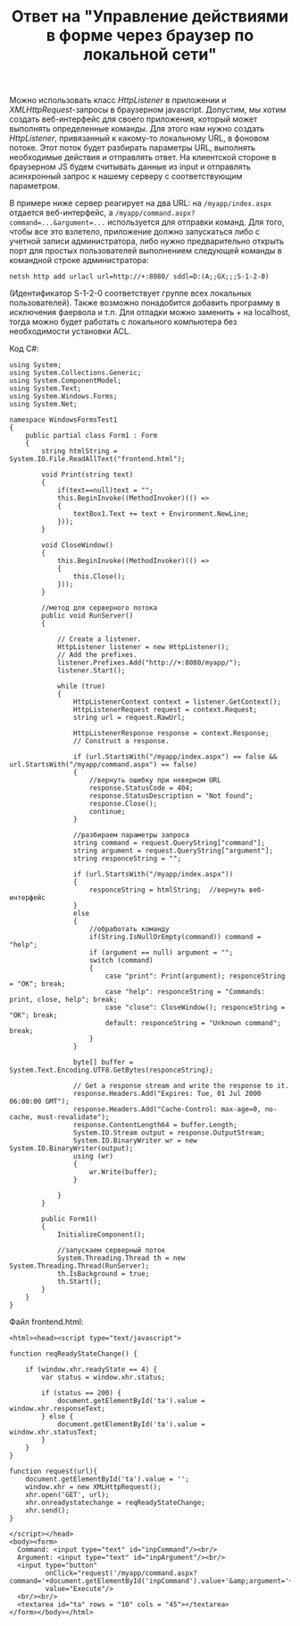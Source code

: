 ﻿---
title: "Ответ на \"Управление действиями в форме через браузер по локальной сети\""
se.owner.user_id: 240512
se.owner.display_name: "MSDN.WhiteKnight"
se.owner.link: "https://ru.stackoverflow.com/users/240512/msdn-whiteknight"
se.answer_id: 826203
se.question_id: 826046
se.post_type: answer
se.score: 1
se.is_accepted: True
---
<p>Можно использовать класс <em>HttpListener</em> в приложении и <em>XMLHttpRequest</em>-запросы в браузерном javascript. Допустим, мы хотим создать веб-интерфейс для своего приложения, который может выполнять определенные команды. Для этого нам нужно создать <em>HttpListener</em>, привязанный к какому-то локальному URL, в фоновом потоке. Этот поток будет разбирать параметры URL, выполнять необходимые действия и отправлять ответ. На клиентской стороне в браузерном JS будем считывать данные из input и отправлять асинхронный запрос к нашему серверу с соответствующим параметром. </p>

<p>В примере ниже сервер реагирует на два URL: на <code>/myapp/index.aspx</code> отдается веб-интерфейс, а <code>/myapp/command.aspx?command=...&amp;argument=...</code> используется для отправки команд. Для того, чтобы все это взлетело, приложение должно запускаться либо с учетной записи администратора, либо нужно предварительно открыть порт для простых пользователей выполнением следующей команды в командной строке администратора:</p>

<pre><code>netsh http add urlacl url=http://+:8080/ sddl=D:(A;;GX;;;S-1-2-0)
</code></pre>

<p>(Идентификатор S-1-2-0 соответствует группе всех локальных пользователей). Также возможно понадобится добавить программу в исключения фаервола и т.п. Для отладки можно заменить + на localhost, тогда можно будет работать с локального компьютера без необходимости установки ACL.</p>

<p>Код C#:</p>

<pre><code>using System;
using System.Collections.Generic;
using System.ComponentModel;
using System.Text;
using System.Windows.Forms;
using System.Net;

namespace WindowsFormsTest1
{    
    public partial class Form1 : Form
    {
        string htmlString = System.IO.File.ReadAllText("frontend.html");

        void Print(string text)
        {
            if(text==null)text = "";
            this.BeginInvoke((MethodInvoker)(() =&gt;
            {
                textBox1.Text += text + Environment.NewLine;
            }));
        }

        void CloseWindow()
        {            
            this.BeginInvoke((MethodInvoker)(() =&gt;
            {
                this.Close();
            }));
        }

        //метод для серверного потока
        public void RunServer()
        {            

            // Create a listener.
            HttpListener listener = new HttpListener();
            // Add the prefixes.
            listener.Prefixes.Add("http://+:8080/myapp/");
            listener.Start();

            while (true)
            {
                HttpListenerContext context = listener.GetContext();
                HttpListenerRequest request = context.Request;
                string url = request.RawUrl;                                 

                HttpListenerResponse response = context.Response;
                // Construct a response.

                if (url.StartsWith("/myapp/index.aspx") == false &amp;&amp; url.StartsWith("/myapp/command.aspx") == false)
                {
                    //вернуть ошибку при неверном URL
                    response.StatusCode = 404;
                    response.StatusDescription = "Not found";
                    response.Close();
                    continue;
                }

                //разбираем параметры запроса
                string command = request.QueryString["command"];
                string argument = request.QueryString["argument"];
                string responceString = "";

                if (url.StartsWith("/myapp/index.aspx"))
                {
                    responceString = htmlString;  //вернуть веб-интерфейс                  
                }
                else
                {
                    //обработать команду
                    if(String.IsNullOrEmpty(command)) command = "help";
                    if (argument == null) argument = "";
                    switch (command)
                    {
                        case "print": Print(argument); responceString = "OK"; break;
                        case "help": responceString = "Commands: print, close, help"; break;
                        case "close": CloseWindow(); responceString = "OK"; break;
                        default: responceString = "Unknown command"; break;
                    }
                }

                byte[] buffer = System.Text.Encoding.UTF8.GetBytes(responceString);

                // Get a response stream and write the response to it.
                response.Headers.Add("Expires: Tue, 01 Jul 2000 06:00:00 GMT");
                response.Headers.Add("Cache-Control: max-age=0, no-cache, must-revalidate");
                response.ContentLength64 = buffer.Length;
                System.IO.Stream output = response.OutputStream;
                System.IO.BinaryWriter wr = new System.IO.BinaryWriter(output);
                using (wr)
                {
                    wr.Write(buffer);
                }

            }            
        }

        public Form1()
        {
            InitializeComponent();

            //запускаем серверный поток
            System.Threading.Thread th = new System.Threading.Thread(RunServer);
            th.IsBackground = true;
            th.Start();            
        }            
    }    
}
</code></pre>

<p>Файл frontend.html:</p>

<pre><code>&lt;html&gt;&lt;head&gt;&lt;script type="text/javascript"&gt;

function reqReadyStateChange() {

    if (window.xhr.readyState == 4) {   
        var status = window.xhr.status; 

        if (status == 200) {
            document.getElementById('ta').value = window.xhr.responseText;
        } else {
            document.getElementById('ta').value = window.xhr.statusText;
        }
    }
}

function request(url){
    document.getElementById('ta').value = '';
    window.xhr = new XMLHttpRequest();
    xhr.open('GET', url);
    xhr.onreadystatechange = reqReadyStateChange;
    xhr.send(); 
}

&lt;/script&gt;&lt;/head&gt;
&lt;body&gt;&lt;form&gt; 
  Command: &lt;input type="text" id="inpCommand"/&gt;&lt;br/&gt;
  Argument: &lt;input type="text" id="inpArgument"/&gt;&lt;br/&gt;
  &lt;input type="button" 
         onClick="request('/myapp/command.aspx?command='+document.getElementById('inpCommand').value+'&amp;amp;argument='+document.getElementById('inpArgument').value);" 
         value="Execute"/&gt;
  &lt;br/&gt;&lt;br/&gt;
  &lt;textarea id="ta" rows = "10" cols = "45"&gt;&lt;/textarea&gt;
&lt;/form&gt;&lt;/body&gt;&lt;/html&gt;
</code></pre>
